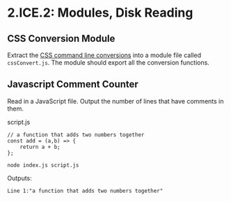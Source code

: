 # 2.ICE.2: Modules, Disk Reading

## CSS Conversion Module

Extract the [CSS command line conversions](../2.pce-post-class-exercises/2.pce.1-css-command-line.md) into a module file called `cssConvert.js`. The module should export all the conversion functions.

## Javascript Comment Counter

Read in a JavaScript file. Output the number of lines that have comments in them.

script.js

```text
// a function that adds two numbers together
const add = (a,b) => {
    return a + b;
};
```

```text
node index.js script.js
```

Outputs:

```text
Line 1:"a function that adds two numbers together"
```



